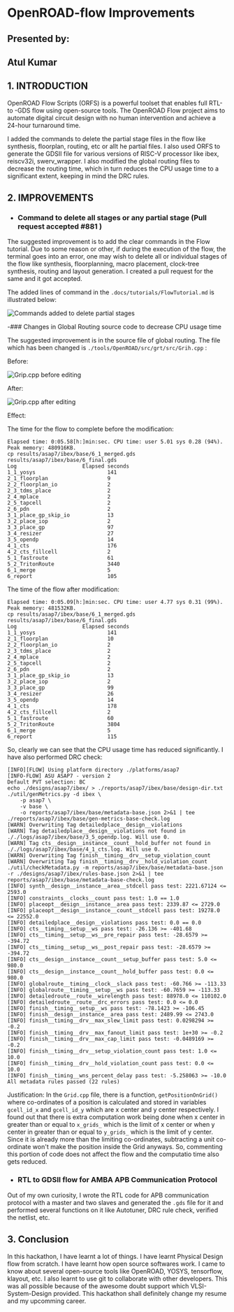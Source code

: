 # OpenROAD-flow Improvements

## Presented by: 
## Atul Kumar 

## 1. INTRODUCTION

OpenROAD Flow Scripts (ORFS) is a powerful toolset that enables full RTL-to -GDS flow using open-source tools. The OpenROAD Flow project aims to automate digital circuit design with no human intervention and achieve a 24-hour turnaround time.

I added the commands to delete the partial stage files in the flow like synthesis, floorplan, routing, etc or allt he partial files. I also used ORFS to generate the GDSII file for various versions of RISC-V processor like ibex, reiscv32i, swerv_wrapper. I also modified the global routing files to decrease the routing time, which in turn reduces the CPU usage time to a significant extent, keeping in mind the DRC rules. 

## 2. IMPROVEMENTS

* ###  Command to delete all stages or any partial stage (Pull request accepted #881 )

The suggested improvement is to add the clear commands in the Flow tutorial. Due to some reason or other, if during the execution of the flow, the terminal goes into an error, one may wish to delete all or individual stages of the flow like synthesis, floorplanning, macro placement, clock-tree synthesis, routing and layout generation. I created a pull request for the same and it got accepted.

The added lines of command in the `.docs/tutorials/FlowTutorial.md` is illustrated below:

![Commands added to delete partial stages](images/command.png)

-###  Changes in Global Routing source code to decrease CPU usage time 

The suggested improvement is in the source file of global routing. The file which has been changed is `./tools/OpenROAD/src/grt/src/Grih.cpp` :

Before: 

![Grip.cpp before editing](images/before.png)

After:

![Grip.cpp after editing](images/after.png)

Effect: 

The time for the flow to complete before the modification:

```
Elapsed time: 0:05.58[h:]min:sec. CPU time: user 5.01 sys 0.28 (94%). Peak memory: 480916KB.
cp results/asap7/ibex/base/6_1_merged.gds results/asap7/ibex/base/6_final.gds
Log                   	Elapsed seconds
1_1_yosys                    	141
2_1_floorplan                  	9
2_2_floorplan_io               	2
2_3_tdms_place                 	2
2_4_mplace                     	2
2_5_tapcell                    	2
2_6_pdn                        	2
3_1_place_gp_skip_io          	13
3_2_place_iop                  	2
3_3_place_gp                  	97
3_4_resizer                   	27
3_5_opendp                    	14
4_1_cts                      	176
4_2_cts_fillcell               	2
5_1_fastroute                 	61
5_2_TritonRoute             	3440
6_1_merge                      	5
6_report                     	105
```

The time of the flow after modification:

```
Elapsed time: 0:05.09[h:]min:sec. CPU time: user 4.77 sys 0.31 (99%). Peak memory: 481532KB.
cp results/asap7/ibex/base/6_1_merged.gds results/asap7/ibex/base/6_final.gds
Log                   	Elapsed seconds
1_1_yosys                    	141
2_1_floorplan                 	10
2_2_floorplan_io               	2
2_3_tdms_place                 	2
2_4_mplace                     	2
2_5_tapcell                    	2
2_6_pdn                        	2
3_1_place_gp_skip_io          	13
3_2_place_iop                  	2
3_3_place_gp                  	99
3_4_resizer                   	26
3_5_opendp                    	14
4_1_cts                      	178
4_2_cts_fillcell               	2
5_1_fastroute                 	60
5_2_TritonRoute             	3804
6_1_merge                      	5
6_report                     	115
```

So, clearly we can see that the CPU usage time has reduced significantly. 
I have also performed DRC check:

```
[INFO][FLOW] Using platform directory ./platforms/asap7
[INFO-FLOW] ASU ASAP7 - version 2
Default PVT selection: BC
echo ./designs/asap7/ibex/ > ./reports/asap7/ibex/base/design-dir.txt
./util/genMetrics.py -d ibex \
	-p asap7 \
	-v base \
	-o reports/asap7/ibex/base/metadata-base.json 2>&1 | tee ./reports/asap7/ibex/base/gen-metrics-base-check.log
[WARN] Overwriting Tag detailedplace__design__violations
[WARN] Tag detailedplace__design__violations not found in ././logs/asap7/ibex/base/3_5_opendp.log. Will use 0.
[WARN] Tag cts__design__instance__count__hold_buffer not found in ././logs/asap7/ibex/base/4_1_cts.log. Will use 0.
[WARN] Overwriting Tag finish__timing__drv__setup_violation_count
[WARN] Overwriting Tag finish__timing__drv__hold_violation_count
./util/checkMetadata.py -m reports/asap7/ibex/base/metadata-base.json -r ./designs/asap7/ibex/rules-base.json 2>&1 | tee reports/asap7/ibex/base/metadata-base-check.log
[INFO] synth__design__instance__area__stdcell pass test: 2221.67124 <= 2593.0
[INFO] constraints__clocks__count pass test: 1.0 == 1.0
[INFO] placeopt__design__instance__area pass test: 2339.87 <= 2729.0
[INFO] placeopt__design__instance__count__stdcell pass test: 19278.0 <= 22552.0
[INFO] detailedplace__design__violations pass test: 0.0 == 0.0
[INFO] cts__timing__setup__ws pass test: -26.136 >= -401.68
[INFO] cts__timing__setup__ws__pre_repair pass test: -28.6579 >= -394.72
[INFO] cts__timing__setup__ws__post_repair pass test: -28.6579 >= -394.72
[INFO] cts__design__instance__count__setup_buffer pass test: 5.0 <= 980.0
[INFO] cts__design__instance__count__hold_buffer pass test: 0.0 <= 980.0
[INFO] globalroute__timing__clock__slack pass test: -60.766 >= -113.33
[INFO] globalroute__timing__setup__ws pass test: -60.7659 >= -113.33
[INFO] detailedroute__route__wirelength pass test: 88978.0 <= 110102.0
[INFO] detailedroute__route__drc_errors pass test: 0.0 <= 0.0
[INFO] finish__timing__setup__ws pass test: -78.1423 >= -106.45
[INFO] finish__design__instance__area pass test: 2489.99 <= 2743.0
[INFO] finish__timing__drv__max_slew_limit pass test: 0.0298294 >= -0.2
[INFO] finish__timing__drv__max_fanout_limit pass test: 1e+30 >= -0.2
[INFO] finish__timing__drv__max_cap_limit pass test: -0.0489169 >= -0.2
[INFO] finish__timing__drv__setup_violation_count pass test: 1.0 <= 10.0
[INFO] finish__timing__drv__hold_violation_count pass test: 0.0 <= 10.0
[INFO] finish__timing__wns_percent_delay pass test: -5.258063 >= -10.0
All metadata rules passed (22 rules)
```

Justification: 
In the `Grid.cpp` file, there is a function, `getPositionOnGrid()` where co-ordinates of a position is calculated and stored in variables `gcell_id_x` and `gcell_id_y` which are x center and y center respectively. I found out that there is extra computation work being done when x center in greater than or equal to `x_grids_` which is the limit of x center or when y center in greater than or equal to `y_grids_` which is the limit of y center. Since it is already more than the limiting co-ordinates, subtracting a unit co-ordinate won't make the position inside the Grid anyways. So, commenting this portion of code does not affect the flow and the computatio time also gets reduced.

- ###  RTL to GDSII flow for AMBA APB Communication Protocol 

Out of my own curiosity, I wrote the RTL code for APB communication protocol with a master and two slaves and generated the `.gds` file for it and performed several functions on it like Autotuner, DRC rule check, verified the netlist, etc.



## 3. Conclusion

In this hackathon, I have learnt a lot of things. I have learnt Physical Design flow from scratch. I have learnt how open source softwares work. I came to know about several open-source tools like OpenROAD, YOSYS, tensorflow, klayout, etc. I also learnt to use git to collaborate with other developers. This was all possible because of the awesome doubt support which VLSI-System-Design provided. This hackathon shall definitely change my resume and my upcomming career.







